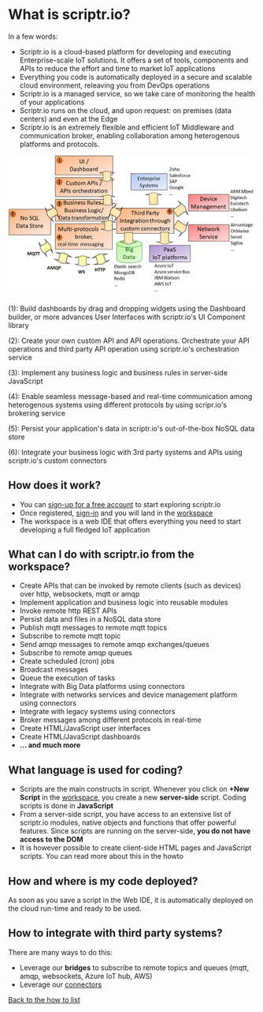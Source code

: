 # What is scriptr.io?

In a few words: 

- Scriptr.io is a cloud-based platform for developing and executing Enterprise-scale IoT solutions. It offers a set of tools, components and APIs to reduce the effort and time to market IoT applications
- Everything you code is automatically deployed in a secure and scalable cloud environment, releaving you from DevOps operations
- Scriptr.io is a managed service, so we take care of monitoring the health of your applications
- Scriptr.io runs on the cloud, and upon request: on premises (data centers) and even at the Edge
- Scriptr.io is an extremely flexible and efficient IoT Middleware and communication broker, enabling collaboration among heterogenous platforms and protocols.

![scriptr.io features at a glance](./scriptr.io-iot-middleware.png)

(1): Build dashboards by drag and dropping widgets using the Dashboard builder, or more advances User Interfaces with scriptr.io's UI Component library

(2): Create your own custom API and API operations. Orchestrate your API operations and third party API operation using scriptr.io's orchestration service

(3): Implement any business logic and business rules in server-side JavaScript 

(4): Enable seamless message-based and real-time communication among heterogenous systems using different protocols by using scripr.io's brokering service

(5): Persist your application's data in scriptr.io's out-of-the-box NoSQL data store

(6): Integrate your business logic with 3rd party systems and APIs using scriptr.io's custom connectors

## How does it work?

- You can [sign-up for a free account](https://www.scriptr.io/register) to start exploring scriptr.io
- Once registered, [sign-in](https://www.scriptr.io/login) and you will land in the [workspace](https://www.scriptr.io/workspace)
- The workspace is a web IDE that offers everything you need to start developing a full fledged IoT application 

## What can I do with scriptr.io from the workspace?

- Create APIs that can be invoked by remote clients (such as devices) over http, websockets, mqtt or amqp
- Implement application and business logic into reusable modules
- Invoke remote http REST APIs
- Persist data and files in a NoSQL data store
- Publish mqtt messages to remote mqtt topics
- Subscribe to remote mqtt topic
- Send amqp messages to remote amqp exchanges/queues
- Subscribe to remote amqp queues
- Create scheduled (cron) jobs 
- Broadcast messages
- Queue the execution of tasks
- Integrate with Big Data platforms using connectors
- Integrate with networks services and device management platform using connectors
- Integrate with legacy systems using connectors
- Broker messages among different protocols in real-time
- Create HTML/JavaScript user interfaces
- Create HTML/JavaScript dashboards
- **... and much more**

## What language is used for coding?

- Scripts are the main constructs in script. Whenever you click on **+New Script** in the [workspace](https://www.scriptr.io/workspace), you create a new **server-side** script. Coding scripts is done in **JavaScript**
- From a server-side script, you have access to an extensive list of scriptr.io modules, native objects and functions that offer powerful features. Since scripts are running on the server-side, **you do not have access to the DOM**
- It is however possible to create client-side HTML pages and JavaScript scripts. You can read more about this in the howto

## How and where is my code deployed?

As soon as you save a script in the Web IDE, it is automatically deployed on the cloud run-time and ready to be used.

## How to integrate with third party systems?

There are many ways to do this:
- Leverage our **bridges** to subscribe to remote topics and queues (mqtt, amqp, websockets, Azure IoT hub, AWS)
- Leverage our [connectors](https://github.com/scriptrdotio?tab=repositories)

[Back to the how to list](https://github.com/scriptrdotio/howto/blob/master/README.md)
